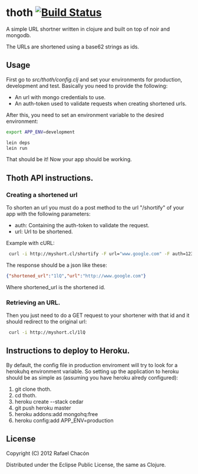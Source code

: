 # thoth [![Build Status](https://secure.travis-ci.org/van-clj/thoth.png)](https://secure.travis-ci.org/van-clj/thoth.png)

A simple URL shortner written in clojure and built on top of noir and mongodb.

The URLs are shortened using a base62 strings as ids.

## Usage

First go to *src/thoth/config.clj* and set your environments  for production,
development and test. Basically you need to provide the following:

* An url with mongo credentials to use.
* An auth-token used to validate requests when creating shortened urls.

After this, you need to set an environment variable to the desired environment:

```bash
export APP_ENV=development
```

```bash
lein deps
lein run
```

That should be it! Now your app should be working.

## Thoth API instructions.

### Creating a shortened url

To shorten an url you must do a post method to the url "/shortify" of your app with the following
parameters:

- auth: Containing the auth-token to validate the request.
- url: Url to be shortened.

Example with cURL:

```bash
 curl -i http://myshort.cl/shortify -F url="www.google.com" -F auth=12345678
```

The response should be a json like these:

```json
{"shortened_url":"1lQ","url":"http://www.google.com"}
```

Where shortened_url is the shortened id.

### Retrieving an URL. 

Then you just need to do a GET  request to your shortener with that id and it
should redirect to the original url:

```bash
 curl -i http://myshort.cl/1lQ
```

## Instructions to deploy to Heroku.

By default, the config file in production enviroment will try to look for a
herokuhq environment variable. So setting up the application to heroku should
be as simple as (assuming you have heroku alredy configured):

1. git clone thoth.
2. cd thoth.
3. heroku create --stack cedar
4. git push heroku master
5. heroku addons:add mongohq:free
6. heroku config:add APP_ENV=production



## License

Copyright (C) 2012 Rafael Chacón

Distributed under the Eclipse Public License, the same as Clojure.

